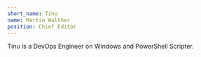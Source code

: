 ```yaml
---
short_name: Tinu
name: Martin Walther
position: Chief Editor
---
```

Tinu is a DevOps Engineer on Windows and PowerShell Scripter.